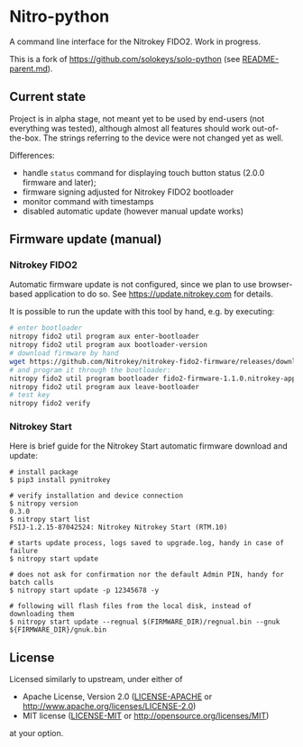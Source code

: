 # Nitro-python

A command line interface for the Nitrokey FIDO2. Work in progress.

This is a fork of https://github.com/solokeys/solo-python (see [README-parent.md](README-parent.md)).

## Current state
Project is in alpha stage, not meant yet to be used by end-users (not everything was tested), although almost all features should work out-of-the-box. The strings referring to the device were not changed yet as well.

Differences:
- handle `status` command for displaying touch button status (2.0.0 firmware and later);
- firmware signing adjusted for Nitrokey FIDO2 bootloader
- monitor command with timestamps
- disabled automatic update (however manual update works)

## Firmware update (manual)
### Nitrokey FIDO2
Automatic firmware update is not configured, since we plan to use browser-based application to do so. See https://update.nitrokey.com for details.

It is possible to run the update with this tool by hand, e.g. by executing:
```bash
# enter bootloader
nitropy fido2 util program aux enter-bootloader
nitropy fido2 util program aux bootloader-version
# download firmware by hand
wget https://github.com/Nitrokey/nitrokey-fido2-firmware/releases/download/1.1.0.nitrokey/fido2-firmware-1.1.0.nitrokey-app-signed.json
# and program it through the bootloader:
nitropy fido2 util program bootloader fido2-firmware-1.1.0.nitrokey-app-signed.json
nitropy fido2 util program aux leave-bootloader
# test key
nitropy fido2 verify
```
### Nitrokey Start

Here is brief guide for the Nitrokey Start automatic firmware download and update:
```
# install package
$ pip3 install pynitrokey

# verify installation and device connection
$ nitropy version
0.3.0
$ nitropy start list
FSIJ-1.2.15-87042524: Nitrokey Nitrokey Start (RTM.10)

# starts update process, logs saved to upgrade.log, handy in case of failure
$ nitropy start update

# does not ask for confirmation nor the default Admin PIN, handy for batch calls
$ nitropy start update -p 12345678 -y

# following will flash files from the local disk, instead of downloading them
$ nitropy start update --regnual $(FIRMWARE_DIR)/regnual.bin --gnuk ${FIRMWARE_DIR}/gnuk.bin
```


## License

Licensed similarly to upstream, under either of

- Apache License, Version 2.0 ([LICENSE-APACHE](LICENSE-APACHE) or
  http://www.apache.org/licenses/LICENSE-2.0)
- MIT license ([LICENSE-MIT](LICENSE-MIT) or http://opensource.org/licenses/MIT)

at your option.
